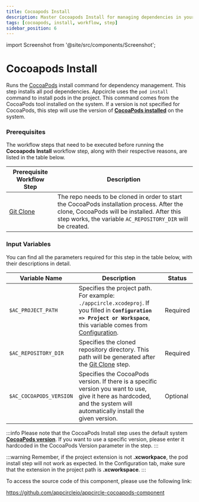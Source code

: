 ```yaml
---
title: Cocoapods Install
description: Master Cocoapods Install for managing dependencies in your project. Learn how to use the 'pod install' command effectively.
tags: [cocoapods, install, workflow, step]
sidebar_position: 6
---
```


import Screenshot from '@site/src/components/Screenshot';

# Cocoapods Install

Runs the [CocoaPods](https://cocoapods.org) install command for dependency management. This step installs all pod dependencies. Appcircle uses the `pod install` command to install pods in the project. This command comes from the CocoaPods tool installed on the system. If a version is not specified for CocoaPods, this step will use the version of [**CocoaPods installed**](https://docs.appcircle.io/infrastructure/ios-build-infrastructure#ios-build-agent-stacks) on the system.

### Prerequisites

The workflow steps that need to be executed before running the **Cocoapods Install** workflow step, along with their respective reasons, are listed in the table below.

| Prerequisite Workflow Step                                                        | Description                                                                                                                                                                                              |
| --------------------------------------------------------------------------------- | -------------------------------------------------------------------------------------------------------------------------------------------------------------------------------------------------------- |
| [Git Clone](https://docs.appcircle.io/workflows/common-workflow-steps/#git-clone) | The repo needs to be cloned in order to start the CocoaPods installation process. After the clone, CocoaPods will be installed. After this step works, the variable `AC_REPOSITORY_DIR` will be created. |

<Screenshot url='https://cdn.appcircle.io/docs/assets/BE2588-pod_order.png' />

### Input Variables

You can find all the parameters required for this step in the table below, with their descriptions in detail.

<Screenshot url='https://cdn.appcircle.io/docs/assets/BE2588-pod_version.png' />

| Variable Name           | Description                                                                                                                                                                                                                                                     | Status   |
| ----------------------- | --------------------------------------------------------------------------------------------------------------------------------------------------------------------------------------------------------------------------------------------------------------- | -------- |
| `$AC_PROJECT_PATH`      | Specifies the project path. For example: `./appcircle.xcodeproj`. If you filled in **`Configuration => Project or Workspace`**, this variable comes from [Configuration](https://docs.appcircle.io/build/build-process-management/build-profile-configuration). | Required |
| `$AC_REPOSITORY_DIR`    | Specifies the cloned repository directory. This path will be generated after the [Git Clone](https://docs.appcircle.io/workflows/common-workflow-steps#git-clone) step.                                                                                         | Required |
| `$AC_COCOAPODS_VERSION` | Specifies the CocoaPods version. If there is a specific version you want to use, give it here as hardcoded, and the system will automatically install the given version.                                                                                        | Optional |

:::info
Please note that the CocoaPods Install step uses the default system [**CocoaPods version**](https://docs.appcircle.io/infrastructure/ios-build-infrastructure#ios-build-agent-stacks). If you want to use a specific version, please enter it hardcoded in the CocoaPods Version parameter in the step.
:::

:::warning
Remember, if the project extension is not **.xcworkpace**, the pod install step will not work as expected. In the Configuration tab, make sure that the extension in the project path is **.xcworkspace**.
:::

To access the source code of this component, please use the following link:

https://github.com/appcircleio/appcircle-cocoapods-component
